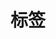 ---
title: "标签"
layout: "tags"
menu:
    main:
        weight: 5
        params: 
            icon: tag
---